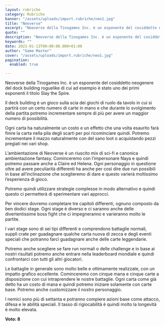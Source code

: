 ```yaml
---
layout: rubriche
category: Rubriche
banner: "/assets/uploads/import.rubriche/neo1.jpg"
title: "Neoverse"
excerpt: "Neoverse della Tinogames Inc. è un esponente del cosiddetto neogenere del dock building roguelike di cui ad esempio è stato uno dei primi esponenti il titolo Slay the Spire. Il deck building è un gioco sulla scia dei giochi di ruolo da tavolo in cui si partirà con un certo numero di carte in mano [&hellip"
quote: ""
description: "Neoverse della Tinogames Inc. è un esponente del cosiddetto neogenere del dock building roguelike di cui ad esempio è stato uno dei primi esponenti il titolo Slay the Spire. Il deck building è un gioco sulla scia dei giochi di ruolo da tavolo in cui si partirà con un certo numero di carte in mano [&hellip"
keywords: ""
date: 2021-01-13T00:00:00.000+01:00
author: "Game Master"
cover: "/assets/uploads/import.rubriche/neo1.jpg"
pagination:
  enabled: true

---
```


Neoverse della Tinogames Inc. è un esponente del cosiddetto neogenere del dock building roguelike di cui ad esempio è stato uno dei primi esponenti il titolo Slay the Spire.

Il deck building è un gioco sulla scia dei giochi di ruolo da tavolo in cui si partirà con un certo numero di carte in mano e che durante lo svolgimento della partita potremo incrementare sempre di più per avere un maggior numero di possibilità.

Ogni carta ha naturalmente un costo e un effetto che una volta esaurito farà finire la carta nella pila degli scarti per poi ricominciare quindi. Potremo incrementare il mazzo naturalmente con del sano loot o acquistando pezzi pregiati nei vari shop.

L’ambientazione di Neoverse è un riuscito mix di sci-fi e canonica ambientazione fantasy. Cominceremo con l’impersonare Naya e quindi potremo passare anche a Claire ed Helena. Ogni personaggio in questione oltre ad avere peculiarità differenti ha anche per così dire due run possibili in base all’inclinazione che sceglieremo di dare e questo varierà moltissimo l’esperienza di gioco.

Potremo quindi utilizzare strategie complesse in modo alternativo e quindi questo ci permetterà di sperimentare vari approcci.

Per vincere dovremo completare tre capitoli differenti, ognuno composto da ben dodici stage. Ogni stage è diverso e ci saranno anche delle divertentissime boss fight che ci impegneranno e varieranno molto le partite.

I vari stage sono di sei tipi differenti e comprendono battaglie normali, supplì crate per guadagnare qualche carta nuova di zecca e degli eventi speciali che potranno farci guadagnare anche delle carte leggendarie.

Potremo anche scegliere se fare run normali o delle challenge e in base ai nostri risultati potremo anche entrare nella leaderboard mondiale e quindi confrontarci con tutti gli altri giocatori.

Le battaglie in generale sono molto belle e ottimamente realizzate, con un impatto grafico eccellente. Cominceremo con cinque mana e cinque carte a disposizione con cui intraprendere le nostre battaglie. Ogni carta come già detto ha un costo di mana e quindi potremo iniziare solamente con carte base. Potremo anche customizzare il nostro personaggio.

I nemici sono più di settanta e potranno compiere azioni base come attacco, difesa e le abilità speciali. Il tasso di rigiocabilità è quindi molto la longevità è molto elevata.

**Voto: 8**